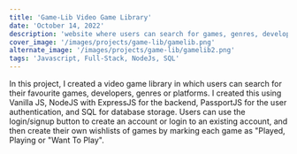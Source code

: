 ```yaml
---
title: 'Game-Lib Video Game Library'
date: 'October 14, 2022'
description: 'website where users can search for games, genres, developers or platforms to find their favourite games'
cover_image: '/images/projects/game-lib/gamelib.png'
alternate_image: '/images/projects/game-lib/gamelib2.png'
tags: 'Javascript, Full-Stack, NodeJs, SQL'
---
```


In this project, I created a video game library in which users can search for their favourite games, developers, genres or platforms. I created this using Vanilla JS, NodeJS with ExpressJS for the backend, PassportJS for the user authentication, and SQL for database storage. Users can use the login/signup button to create an account or login to an existing account, and then create their own wishlists of games by marking each game as "Played, Playing or "Want To Play".
